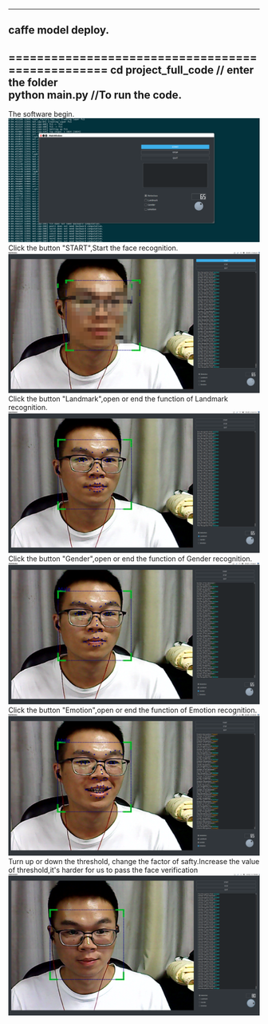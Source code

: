 ----
caffe model deploy.
---
=================================================
cd project_full_code // enter the folder<Br/>
python main.py //To run the code.
----
The software begin.![1](begin.png)
Click the button "START",Start the face recognition.![2](start.png)
Click the button "Landmark",open or end the function of Landmark recognition.![3](landermark.png)
Click the button "Gender",open or end the function of Gender recognition.![4](gender.png)
Click the button "Emotion",open or end the function of Emotion recognition.![5](emotion.png) 
Turn up or down the threshold, change the factor of safty.Increase the value of threshold,it's harder for us to pass the face verification![Threshold](6.png)
